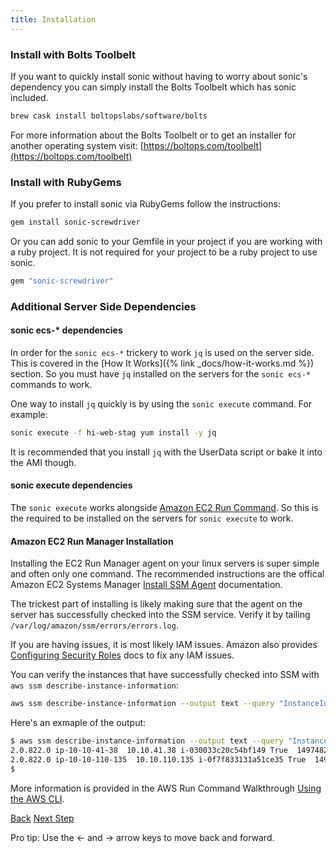 ```yaml
---
title: Installation
---
```


### Install with Bolts Toolbelt

If you want to quickly install sonic without having to worry about sonic's dependency you can simply install the Bolts Toolbelt which has sonic included.

```sh
brew cask install boltopslabs/software/bolts
```

For more information about the Bolts Toolbelt or to get an installer for another operating system visit: [https://boltops.com/toolbelt](https://boltops.com/toolbelt)

### Install with RubyGems

If you prefer to install sonic via RubyGems follow the instructions:

```sh
gem install sonic-screwdriver
```

Or you can add sonic to your Gemfile in your project if you are working with a ruby project.  It is not required for your project to be a ruby project to use sonic.

```ruby
gem "sonic-screwdriver"
```

### Additional Server Side Dependencies

#### sonic ecs-* dependencies

In order for the `sonic ecs-*` trickery to work `jq` is used on the server side.  This is covered in the [How It Works]({% link _docs/how-it-works.md %}) section. So you must have `jq` installed on the servers for the `sonic ecs-*` commands to work.

One way to install `jq` quickly is by using the `sonic execute` command.  For example:

```sh
sonic execute -f hi-web-stag yum install -y jq
```

It is recommended that you install `jq` with the UserData script or bake it into the AMI though.

#### sonic execute dependencies

The `sonic execute` works alongside [Amazon EC2 Run Command](https://aws.amazon.com/ec2/execute/).  So this is the required to be installed on the servers for `sonic execute` to work.

#### Amazon EC2 Run Manager Installation

Installing the EC2 Run Manager agent on your linux servers is super simple and often only one command.  The recommended instructions are the offical Amazon EC2 Systems Manager [Install SSM Agent](http://docs.aws.amazon.com/systems-manager/latest/userguide/ssm-agent.html) documentation.

The trickest part of installing is likely making sure that the agent on the server has successfully checked into the SSM service.  Verify it by tailing `/var/log/amazon/ssm/errors/errors.log`.

If you are having issues, it is most likely IAM issues.  Amazon also provides [Configuring Security Roles](http://docs.aws.amazon.com/systems-manager/latest/userguide/systems-manager-access.html) docs to fix any IAM issues.

You can verify the instances that have successfully checked into SSM with `aws ssm describe-instance-information`:

```sh
aws ssm describe-instance-information --output text --query "InstanceInformationList[*]"
```

Here's an exmaple of the output:

```sh
$ aws ssm describe-instance-information --output text --query "InstanceInformationList[*]"
2.0.822.0 ip-10-10-41-38  10.10.41.38 i-030033c20c54bf149 True  1497482505.12 Online  Amazon Linux AMI  Linux 2017.03 EC2Instance
2.0.822.0 ip-10-10-110-135  10.10.110.135 i-0f7f833131a51ce35 True  1497482686.53 Online  Amazon Linux AMI  Linu2016.09 EC2Instance
$
```

More information is provided in the AWS Run Command Walkthrough [Using the AWS CLI](http://docs.aws.amazon.com/systems-manager/latest/userguide/walkthrough-cli.html).

<a id="prev" class="btn btn-basic" href="{% link docs.md %}">Back</a>
<a id="next" class="btn btn-primary" href="{% link _docs/install-bastion.md %}">Next Step</a>
<p class="keyboard-tip">Pro tip: Use the <- and -> arrow keys to move back and forward.</p>

